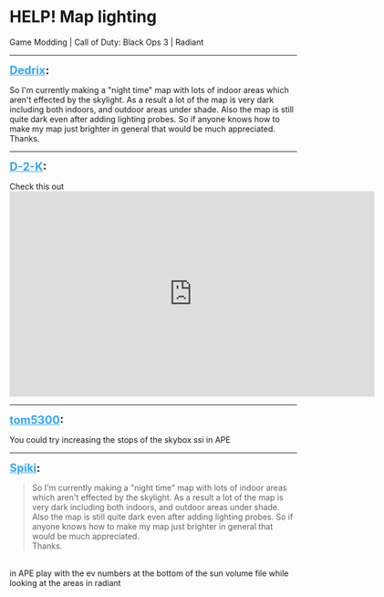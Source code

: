 # HELP! Map lighting
Game Modding | Call of Duty: Black Ops 3 | Radiant

---
<strong style="font-size: 1.4em;"><span style="text-decoration: underline;text-decoration-color: #34a7f9;"><span style="color:#34a7f9;">Dedrix</span></span>:</strong>

<p>So I&#39;m currently making a &quot;night time&quot; map with lots of indoor areas which aren&#39;t effected by the skylight. As a result a lot of the map is very dark including both indoors, and outdoor areas under shade. Also the map is still quite dark even after adding lighting probes. So if anyone knows how to make my map just brighter in general that would be much appreciated.<br />Thanks.</p>

---
<strong style="font-size: 1.4em;"><span style="text-decoration: underline;text-decoration-color: #34a7f9;"><span style="color:#34a7f9;">D-2-K</span></span>:</strong>

<p>Check this out<br /><iframe type="text/html" width="640" height="360" src="https://www.youtube.com/embed/ntpG7x40aX8" frameborder="0"></iframe></p>

---
<strong style="font-size: 1.4em;"><span style="text-decoration: underline;text-decoration-color: #34a7f9;"><span style="color:#34a7f9;">tom5300</span></span>:</strong>

<p>You could try increasing the stops of the skybox ssi in APE</p>

---
<strong style="font-size: 1.4em;"><span style="text-decoration: underline;text-decoration-color: #34a7f9;"><span style="color:#34a7f9;">Spiki</span></span>:</strong>

<p><blockquote>So I&#39;m currently making a &quot;night time&quot; map with lots of indoor areas which aren&#39;t effected by the skylight. As a result a lot of the map is very dark including both indoors, and outdoor areas under shade. Also the map is still quite dark even after adding lighting probes. So if anyone knows how to make my map just brighter in general that would be much appreciated.<br />Thanks.<br /></blockquote><br />in APE play with the ev numbers at the bottom of the sun volume file while looking at the areas in radiant</p>
